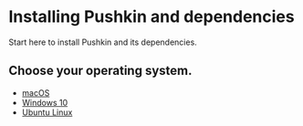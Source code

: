 # Installing Pushkin and dependencies

Start here to install Pushkin and its dependencies.

## Choose your operating system.

* [macOS](macos-install.md)
* [Windows 10](windows-install.md)
* [Ubuntu Linux](ubuntu-install.md)

